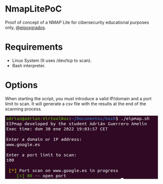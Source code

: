 # NmapLitePoC
Proof of concept of a NMAP Lite for cibersecurity educational purposes only, <a href="https://eiposgrados.com/programas/master-en-ciberseguridad/">@eiposgrados</a>.

# Requirements
* Linux System (It uses /dev/tcp to scan).
* Bash interpreter.

# Options
When starting the script, you must introduce a valid IP/domain and a port limit to scan. It will generate a csv file with the results at the end of the scanning process.

![Example image](image.png)
